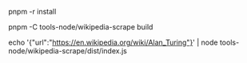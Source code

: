 pnpm -r install

pnpm -C tools-node/wikipedia-scrape build

echo '{"url":"https://en.wikipedia.org/wiki/Alan_Turing"}' | node tools-node/wikipedia-scrape/dist/index.js